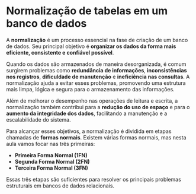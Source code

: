 # Normalização de tabelas em um banco de dados

A **normalização** é um processo essencial na fase de criação de um banco de dados. Seu principal objetivo é **organizar os dados da forma mais eficiente, consistente e confiável possível**.

Quando os dados são armazenados de maneira desorganizada, é comum surgirem problemas como **redundância de informações**, **inconsistências nos registros**, **dificuldade de manutenção** e **ineficiência nas consultas**. A normalização ajuda a evitar esses problemas, promovendo uma estrutura mais limpa, lógica e segura para o armazenamento das informações.

Além de melhorar o desempenho nas operações de leitura e escrita, a normalização também contribui para a **redução do uso de espaço** e para o **aumento da integridade dos dados**, facilitando a manutenção e a escalabilidade do sistema.

Para alcançar esses objetivos, a normalização é dividida em etapas chamadas de **formas normais**. Existem várias formas normais, mas nesta aula vamos focar nas três primeiras:

- **Primeira Forma Normal (1FN)**
- **Segunda Forma Normal (2FN)**
- **Terceira Forma Normal (3FN)**

Essas três etapas são suficientes para resolver os principais problemas estruturais em bancos de dados relacionais.
